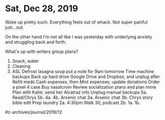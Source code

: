 # Sat, Dec 28, 2019
Woke up pretty ouch. Everything feels out of whack. Not super painful just...out. 

On the other hand I'm not all like I was yesterday with underlying anxiety and struggling back and forth. 



What's up with writers group plans?

1. Snack, water
2. Cleaning
3. ASL
Defrost lasagna soup
put a note for 9am tomorrow
Time machine backups
Back up hard drive Google Drive and Dropbox, and unplug after
Refill meds
Cash expenses, then Mint expenses; update donations
Order a pixel 4 case
Buy nasalcrom
Review socialization plans and plan more
Plan with Katie; send her Alcatraz info
Unplug manual backups
5a. Read/Chrys
5b.
4a. 
4b. Arsenic chat
3a. Arsenic chat
3b. Chrys story bible edit
Prep laundry
2a. 4:30pm Walk 30, podcast
2b.
1a.
1b.


#z-archives/journal/2019/12